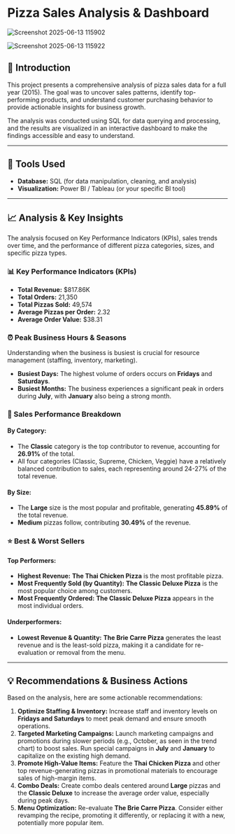 # Pizza Sales Analysis & Dashboard

![Screenshot 2025-06-13 115902](https://github.com/user-attachments/assets/98e83b31-2aa7-45a8-bbb6-a15d5f9eae6d)

![Screenshot 2025-06-13 115922](https://github.com/user-attachments/assets/3a7d75fb-2204-4e61-a70d-7e37e40207d3)



## 🚀 Introduction

This project presents a comprehensive analysis of pizza sales data for a full year (2015). The goal was to uncover sales patterns, identify top-performing products, and understand customer purchasing behavior to provide actionable insights for business growth.

The analysis was conducted using SQL for data querying and processing, and the results are visualized in an interactive dashboard to make the findings accessible and easy to understand.

---

## 🔧 Tools Used

* **Database:** SQL (for data manipulation, cleaning, and analysis)
* **Visualization:** Power BI / Tableau (or your specific BI tool)

---

## 📈 Analysis & Key Insights

The analysis focused on Key Performance Indicators (KPIs), sales trends over time, and the performance of different pizza categories, sizes, and specific pizza types.

### 📊 Key Performance Indicators (KPIs)

* **Total Revenue:** $817.86K
* **Total Orders:** 21,350
* **Total Pizzas Sold:** 49,574
* **Average Pizzas per Order:** 2.32
* **Average Order Value:** $38.31

### ⏰ Peak Business Hours & Seasons

Understanding when the business is busiest is crucial for resource management (staffing, inventory, marketing).

* **Busiest Days:** The highest volume of orders occurs on **Fridays** and **Saturdays**.
* **Busiest Months:** The business experiences a significant peak in orders during **July**, with **January** also being a strong month.

### 🍕 Sales Performance Breakdown

#### By Category:
* The **Classic** category is the top contributor to revenue, accounting for **26.91%** of the total.
* All four categories (Classic, Supreme, Chicken, Veggie) have a relatively balanced contribution to sales, each representing around 24-27% of the total revenue.

#### By Size:
* The **Large** size is the most popular and profitable, generating **45.89%** of the total revenue.
* **Medium** pizzas follow, contributing **30.49%** of the revenue.

### ⭐ Best & Worst Sellers

#### Top Performers:
* **Highest Revenue:** **The Thai Chicken Pizza** is the most profitable pizza.
* **Most Frequently Sold (by Quantity):** **The Classic Deluxe Pizza** is the most popular choice among customers.
* **Most Frequently Ordered:** **The Classic Deluxe Pizza** appears in the most individual orders.

#### Underperformers:
* **Lowest Revenue & Quantity:** **The Brie Carre Pizza** generates the least revenue and is the least-sold pizza, making it a candidate for re-evaluation or removal from the menu.

---

## 💡 Recommendations & Business Actions

Based on the analysis, here are some actionable recommendations:

1.  **Optimize Staffing & Inventory:** Increase staff and inventory levels on **Fridays and Saturdays** to meet peak demand and ensure smooth operations.
2.  **Targeted Marketing Campaigns:** Launch marketing campaigns and promotions during slower periods (e.g., October, as seen in the trend chart) to boost sales. Run special campaigns in **July** and **January** to capitalize on the existing high demand.
3.  **Promote High-Value Items:** Feature the **Thai Chicken Pizza** and other top revenue-generating pizzas in promotional materials to encourage sales of high-margin items.
4.  **Combo Deals:** Create combo deals centered around **Large** pizzas and the **Classic Deluxe** to increase the average order value, especially during peak days.
5.  **Menu Optimization:** Re-evaluate **The Brie Carre Pizza**. Consider either revamping the recipe, promoting it differently, or replacing it with a new, potentially more popular item.
